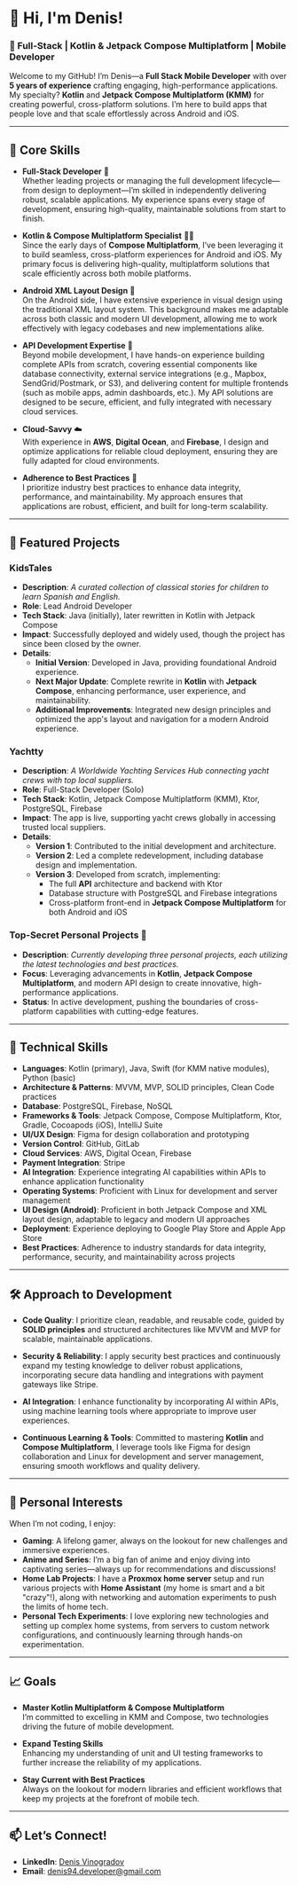 # 👋 Hi, I'm Denis!

### 🚀 Full-Stack | Kotlin & Jetpack Compose Multiplatform | Mobile Developer 

Welcome to my GitHub! I’m Denis—a **Full Stack Mobile Developer** with over **5 years of experience** crafting engaging, high-performance applications. My specialty? **Kotlin** and **Jetpack Compose Multiplatform (KMM)** for creating powerful, cross-platform solutions. I’m here to build apps that people love and that scale effortlessly across Android and iOS.

---

## 🌟 Core Skills

- **Full-Stack Developer** 🚀  
  Whether leading projects or managing the full development lifecycle—from design to deployment—I’m skilled in independently delivering robust, scalable applications. My experience spans every stage of development, ensuring high-quality, maintainable solutions from start to finish.

- **Kotlin & Compose Multiplatform Specialist** 👨‍🚀  
  Since the early days of **Compose Multiplatform**, I’ve been leveraging it to build seamless, cross-platform experiences for Android and iOS. My primary focus is delivering high-quality, multiplatform solutions that scale efficiently across both mobile platforms.

- **Android XML Layout Design** 🎨  
  On the Android side, I have extensive experience in visual design using the traditional XML layout system. This background makes me adaptable across both classic and modern UI development, allowing me to work effectively with legacy codebases and new implementations alike.

- **API Development Expertise** 🔗  
  Beyond mobile development, I have hands-on experience building complete APIs from scratch, covering essential components like database connectivity, external service integrations (e.g., Mapbox, SendGrid/Postmark, or S3), and delivering content for multiple frontends (such as mobile apps, admin dashboards, etc.). My API solutions are designed to be secure, efficient, and fully integrated with necessary cloud services.

- **Cloud-Savvy** ☁️  
  With experience in **AWS**, **Digital Ocean**, and **Firebase**, I design and optimize applications for reliable cloud deployment, ensuring they are fully adapted for cloud environments.

- **Adherence to Best Practices** 📏  
  I prioritize industry best practices to enhance data integrity, performance, and maintainability. My approach ensures that applications are robust, efficient, and built for long-term scalability.

---

## 💼 Featured Projects

### KidsTales
- **Description**: *A curated collection of classical stories for children to learn Spanish and English.*
- **Role**: Lead Android Developer
- **Tech Stack**: Java (initially), later rewritten in Kotlin with Jetpack Compose
- **Impact**: Successfully deployed and widely used, though the project has since been closed by the owner.
- **Details**:
  - **Initial Version**: Developed in Java, providing foundational Android experience.
  - **Next Major Update**: Complete rewrite in **Kotlin** with **Jetpack Compose**, enhancing performance, user experience, and maintainability.
  - **Additional Improvements**: Integrated new design principles and optimized the app's layout and navigation for a modern Android experience.

### Yachtty
- **Description**: *A Worldwide Yachting Services Hub connecting yacht crews with top local suppliers.*
- **Role**: Full-Stack Developer (Solo)
- **Tech Stack**: Kotlin, Jetpack Compose Multiplatform (KMM), Ktor, PostgreSQL, Firebase
- **Impact**: The app is live, supporting yacht crews globally in accessing trusted local suppliers.
- **Details**:
  - **Version 1**: Contributed to the initial development and architecture.
  - **Version 2**: Led a complete redevelopment, including database design and implementation.
  - **Version 3**: Developed from scratch, implementing:
    - The full **API** architecture and backend with Ktor
    - Database structure with PostgreSQL and Firebase integrations
    - Cross-platform front-end in **Jetpack Compose Multiplatform** for both Android and iOS

### Top-Secret Personal Projects 🚀
- **Description**: *Currently developing three personal projects, each utilizing the latest technologies and best practices.*
- **Focus**: Leveraging advancements in **Kotlin**, **Jetpack Compose Multiplatform**, and modern API design to create innovative, high-performance applications.
- **Status**: In active development, pushing the boundaries of cross-platform capabilities with cutting-edge features.

---

## 🔧 Technical Skills

- **Languages**: Kotlin (primary), Java, Swift (for KMM native modules), Python (basic)
- **Architecture & Patterns**: MVVM, MVP, SOLID principles, Clean Code practices
- **Database**: PostgreSQL, Firebase, NoSQL
- **Frameworks & Tools**: Jetpack Compose, Compose Multiplatform, Ktor, Gradle, Cocoapods (iOS), IntelliJ Suite
- **UI/UX Design**: Figma for design collaboration and prototyping
- **Version Control**: GitHub, GitLab
- **Cloud Services**: AWS, Digital Ocean, Firebase
- **Payment Integration**: Stripe
- **AI Integration**: Experience integrating AI capabilities within APIs to enhance application functionality
- **Operating Systems**: Proficient with Linux for development and server management
- **UI Design (Android)**: Proficient in both Jetpack Compose and XML layout design, adaptable to legacy and modern UI approaches
- **Deployment**: Experience deploying to Google Play Store and Apple App Store
- **Best Practices**: Adherence to industry standards for data integrity, performance, security, and maintainability across projects

---

## 🛠 Approach to Development

- **Code Quality**: I prioritize clean, readable, and reusable code, guided by **SOLID principles** and structured architectures like MVVM and MVP for scalable, maintainable applications.

- **Security & Reliability**: I apply security best practices and continuously expand my testing knowledge to deliver robust applications, incorporating secure data handling and integrations with payment gateways like Stripe.

- **AI Integration**: I enhance functionality by incorporating AI within APIs, using machine learning tools where appropriate to improve user experiences.

- **Continuous Learning & Tools**: Committed to mastering **Kotlin** and **Compose Multiplatform**, I leverage tools like Figma for design collaboration and Linux for development and server management, ensuring smooth workflows and quality delivery.

---

## 🌱 Personal Interests

When I’m not coding, I enjoy:
- **Gaming**: A lifelong gamer, always on the lookout for new challenges and immersive experiences.
- **Anime and Series**: I’m a big fan of anime and enjoy diving into captivating series—always up for recommendations and discussions!
- **Home Lab Projects**: I have a **Proxmox home server** setup and run various projects with **Home Assistant** (my home is smart and a bit "crazy"!), along with networking and automation experiments to push the limits of home tech.
- **Personal Tech Experiments**: I love exploring new technologies and setting up complex home systems, from servers to custom network configurations, and continuously learning through hands-on experimentation.

---

## 📈 Goals

- **Master Kotlin Multiplatform & Compose Multiplatform**  
  I’m committed to excelling in KMM and Compose, two technologies driving the future of mobile development.
  
- **Expand Testing Skills**  
  Enhancing my understanding of unit and UI testing frameworks to further increase the reliability of my applications.
  
- **Stay Current with Best Practices**  
  Always on the lookout for modern libraries and efficient workflows that keep my projects at the forefront of mobile tech.

---

## 📫 Let’s Connect!

- **LinkedIn**: [Denis Vinogradov](https://www.linkedin.com/in/denis-vinogradov-0ba928170/)
- **Email**: [denis94.developer@gmail.com](mailto:denis94.developer@gmail.com)
